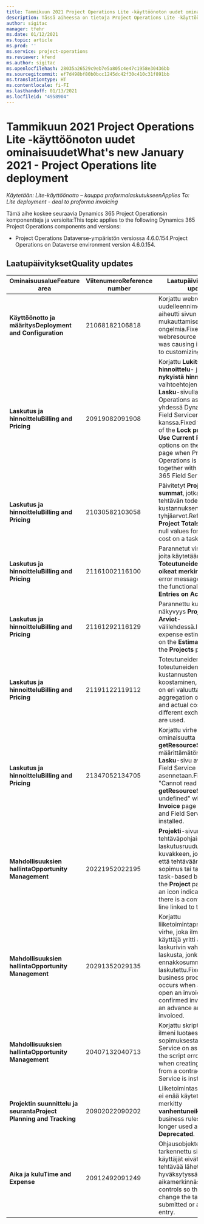 ```yaml
---
title: Tammikuun 2021 Project Operations Lite -käyttöönoton uudet ominaisuudet
description: Tässä aiheessa on tietoja Project Operations Lite -käyttöönoton tammikuun 2021 version päivityksessä olevista laatupäivityksistä.
author: sigitac
manager: tfehr
ms.date: 01/12/2021
ms.topic: article
ms.prod: ''
ms.service: project-operations
ms.reviewer: kfend
ms.author: sigitac
ms.openlocfilehash: 28035a26529c9eb7e5a805c4e47c1958e30436bb
ms.sourcegitcommit: ef7d498bf80b0bcc1245dc42f30c410c31f891bb
ms.translationtype: HT
ms.contentlocale: fi-FI
ms.lasthandoff: 01/13/2021
ms.locfileid: "4958904"
---
```

# <a name="whats-new-january-2021---project-operations-lite-deployment"></a><span data-ttu-id="9c184-103">Tammikuun 2021 Project Operations Lite -käyttöönoton uudet ominaisuudet</span><span class="sxs-lookup"><span data-stu-id="9c184-103">What's new January 2021 - Project Operations lite deployment</span></span>


<span data-ttu-id="9c184-104">_Käytetään: Lite-käyttöönotto – kauppa proformalaskutukseen_</span><span class="sxs-lookup"><span data-stu-id="9c184-104">_Applies To: Lite deployment - deal to proforma invoicing_</span></span>

<span data-ttu-id="9c184-105">Tämä aihe koskee seuraavia Dynamics 365 Project Operationsin komponentteja ja versioita:</span><span class="sxs-lookup"><span data-stu-id="9c184-105">This topic applies to the following Dynamics 365 Project Operations components and versions:</span></span>

  - <span data-ttu-id="9c184-106">Project Operations Dataverse-ympäristön versiossa 4.6.0.154.</span><span class="sxs-lookup"><span data-stu-id="9c184-106">Project Operations on Dataverse environment version 4.6.0.154.</span></span>
  
## <a name="quality-updates"></a><span data-ttu-id="9c184-107">Laatupäivitykset</span><span class="sxs-lookup"><span data-stu-id="9c184-107">Quality updates</span></span>

| <span data-ttu-id="9c184-108">**Ominaisuusalue**</span><span class="sxs-lookup"><span data-stu-id="9c184-108">**Feature area**</span></span> | <span data-ttu-id="9c184-109">**Viitenumero**</span><span class="sxs-lookup"><span data-stu-id="9c184-109">**Reference number**</span></span> | <span data-ttu-id="9c184-110">**Laatupäivitys**</span><span class="sxs-lookup"><span data-stu-id="9c184-110">**Quality update**</span></span> |
| --- | --- | --- |
| <span data-ttu-id="9c184-111">**Käyttöönotto ja määritys**</span><span class="sxs-lookup"><span data-stu-id="9c184-111">**Deployment and Configuration**</span></span> | <span data-ttu-id="9c184-112">2106818</span><span class="sxs-lookup"><span data-stu-id="9c184-112">2106818</span></span> | <span data-ttu-id="9c184-113">Korjattu webresourcen uudelleennimeäminen, joka aiheutti sivun mukauttamiseen liittyviä ongelmia.</span><span class="sxs-lookup"><span data-stu-id="9c184-113">Fixed the webresource rename that was causing issues related to customizing a page.</span></span> |
| <span data-ttu-id="9c184-114">**Laskutus ja hinnoittelu**</span><span class="sxs-lookup"><span data-stu-id="9c184-114">**Billing and Pricing**</span></span> | <span data-ttu-id="9c184-115">2091908</span><span class="sxs-lookup"><span data-stu-id="9c184-115">2091908</span></span> | <span data-ttu-id="9c184-116">Korjattu **Lukitse hinnoittelu**- ja **Käytä nykyistä hinnoittelua** -vaihtoehtojen näkyvyys **Lasku**-sivulla, kun Project Operations asennetaan yhdessä Dynamics 365 Field Servicen kanssa.</span><span class="sxs-lookup"><span data-stu-id="9c184-116">Fixed the visibility of the **Lock pricing** and **Use Current Pricing** options on the **Invoice** page when Project Operations is installed together with Dynamics 365 Field Service.</span></span> |
| <span data-ttu-id="9c184-117">**Laskutus ja hinnoittelu**</span><span class="sxs-lookup"><span data-stu-id="9c184-117">**Billing and Pricing**</span></span> | <span data-ttu-id="9c184-118">2103058</span><span class="sxs-lookup"><span data-stu-id="9c184-118">2103058</span></span> | <span data-ttu-id="9c184-119">Päivitetyt **Projektin summat**, jotka käsittelevät tehtävän todellisen kustannuksen tyhjäarvot.</span><span class="sxs-lookup"><span data-stu-id="9c184-119">Refreshed **Project Totals** to handle null values for the actual cost on a task.</span></span> |
| <span data-ttu-id="9c184-120">**Laskutus ja hinnoittelu**</span><span class="sxs-lookup"><span data-stu-id="9c184-120">**Billing and Pricing**</span></span> | <span data-ttu-id="9c184-121">2116100</span><span class="sxs-lookup"><span data-stu-id="9c184-121">2116100</span></span> | <span data-ttu-id="9c184-122">Parannetut virhesanomat, joita käytetään toiminnossa **Toteutuneiden arvojen oikeat merkinnät**.</span><span class="sxs-lookup"><span data-stu-id="9c184-122">Improved error messages used with the functionality, **Correct Entries on Actuals**.</span></span> |
| <span data-ttu-id="9c184-123">**Laskutus ja hinnoittelu**</span><span class="sxs-lookup"><span data-stu-id="9c184-123">**Billing and Pricing**</span></span> | <span data-ttu-id="9c184-124">2116129</span><span class="sxs-lookup"><span data-stu-id="9c184-124">2116129</span></span> | <span data-ttu-id="9c184-125">Parannettu kuluarvioiden näkyvyys **Projektit**-sivun **Arviot**-välilehdessä.</span><span class="sxs-lookup"><span data-stu-id="9c184-125">Improved expense estimates visibility on the **Estimates** tab on the **Projects** page.</span></span> |
| <span data-ttu-id="9c184-126">**Laskutus ja hinnoittelu**</span><span class="sxs-lookup"><span data-stu-id="9c184-126">**Billing and Pricing**</span></span> | <span data-ttu-id="9c184-127">2119112</span><span class="sxs-lookup"><span data-stu-id="9c184-127">2119112</span></span> | <span data-ttu-id="9c184-128">Toteutuneiden myyntien ja toteutuneiden kustannusten kiinteä koostaminen, kun käytössä on eri valuuttakurssit.</span><span class="sxs-lookup"><span data-stu-id="9c184-128">Fixed aggregation of actual sales and actual cost when different exchange rates are used.</span></span> |
| <span data-ttu-id="9c184-129">**Laskutus ja hinnoittelu**</span><span class="sxs-lookup"><span data-stu-id="9c184-129">**Billing and Pricing**</span></span> | <span data-ttu-id="9c184-130">2134705</span><span class="sxs-lookup"><span data-stu-id="9c184-130">2134705</span></span> | <span data-ttu-id="9c184-131">Korjattu virhe "Ei voi lukea ominaisuutta **getResourceString** määrittämätön", kun **Lasku**-sivu avataan ja Field Service asennetaan.</span><span class="sxs-lookup"><span data-stu-id="9c184-131">Fixed the error, "Cannot read property **getResourceString** of undefined" when the **Invoice** page is opened and Field Service is installed.</span></span> |
| <span data-ttu-id="9c184-132">**Mahdollisuuksien hallinta**</span><span class="sxs-lookup"><span data-stu-id="9c184-132">**Opportunity Management**</span></span> | <span data-ttu-id="9c184-133">2022195</span><span class="sxs-lookup"><span data-stu-id="9c184-133">2022195</span></span> | <span data-ttu-id="9c184-134">**Projekti**-sivun tehtäväpohjainen laskutusruudukko sisältää kuvakkeen, joka ilmaisee, että tehtävään on linkitetty sopimus tai tarjousrivi.</span><span class="sxs-lookup"><span data-stu-id="9c184-134">The task-based billing grid on the **Project** page includes an icon indicating that there is a contract or quote line linked to that task.</span></span> |
| <span data-ttu-id="9c184-135">**Mahdollisuuksien hallinta**</span><span class="sxs-lookup"><span data-stu-id="9c184-135">**Opportunity Management**</span></span> | <span data-ttu-id="9c184-136">2029135</span><span class="sxs-lookup"><span data-stu-id="9c184-136">2029135</span></span> | <span data-ttu-id="9c184-137">Korjattu liiketoimintaprosessin virhe, joka ilmeni, kun käyttäjä yritti avata laskurivin vahvistetusta laskusta, jonka ennakkosumma on laskutettu.</span><span class="sxs-lookup"><span data-stu-id="9c184-137">Fixed the business process error that occurs when a user tries to open an invoice line on a confirmed invoice that has an advance amount invoiced.</span></span> |
| <span data-ttu-id="9c184-138">**Mahdollisuuksien hallinta**</span><span class="sxs-lookup"><span data-stu-id="9c184-138">**Opportunity Management**</span></span> | <span data-ttu-id="9c184-139">2040713</span><span class="sxs-lookup"><span data-stu-id="9c184-139">2040713</span></span> | <span data-ttu-id="9c184-140">Korjattu skriptivirhe, joka ilmeni luotaessa laskua sopimuksesta, kun Field Service on asennettu.</span><span class="sxs-lookup"><span data-stu-id="9c184-140">Fixed the script error that occurs when creating an invoice from a contract and Field Service is installed.</span></span> |
| <span data-ttu-id="9c184-141">**Projektin suunnittelu ja seuranta**</span><span class="sxs-lookup"><span data-stu-id="9c184-141">**Project Planning and Tracking**</span></span> | <span data-ttu-id="9c184-142">2090202</span><span class="sxs-lookup"><span data-stu-id="9c184-142">2090202</span></span> | <span data-ttu-id="9c184-143">Liiketoimintasäännöt, joita ei enää käytetä, on merkitty **vanhentuneiksi**.</span><span class="sxs-lookup"><span data-stu-id="9c184-143">Marked business rules that are no longer used as **Deprecated**.</span></span> |
| <span data-ttu-id="9c184-144">**Aika ja kulu**</span><span class="sxs-lookup"><span data-stu-id="9c184-144">**Time and Expense**</span></span> | <span data-ttu-id="9c184-145">2091249</span><span class="sxs-lookup"><span data-stu-id="9c184-145">2091249</span></span> | <span data-ttu-id="9c184-146">Ohjausobjekteja on tarkennettu siten, että käyttäjät eivät voi muuttaa tehtävää lähetetyssä tai hyväksytyssä aikamerkinnässä.</span><span class="sxs-lookup"><span data-stu-id="9c184-146">Tightened controls so that users can't change the task on a submitted or approved time entry.</span></span> |
